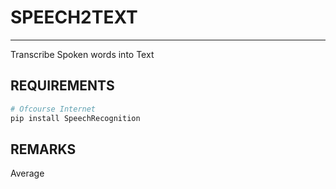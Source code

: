 # SPEECH2TEXT
_______________________________________
Transcribe Spoken words into Text
## REQUIREMENTS
````python
# Ofcourse Internet
pip install SpeechRecognition
````
## REMARKS
Average